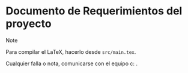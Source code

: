# Documento de Requerimientos del proyecto

> [!NOTE]
> Para compilar el LaTeX, hacerlo desde `src/main.tex`.

Cualquier falla o nota, comunicarse con el equipo c: .